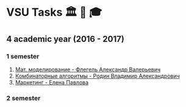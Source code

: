 # VSU Tasks 🏛 📖 🎓
## 4 academic year (2016 - 2017)
### 1 semester
1. [Мат. моделирование - Флегель Александр Валерьевич](Math-Modeling)
2. [Комбинаторные алгоритмы - Родин Владимир Александрович](comb-algorithms)
3. [Маркетинг - Елена Павлова](Marketing)

### 2 semester
